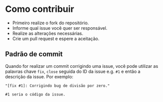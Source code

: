# Como contribuir

- Primeiro realize o fork do repositório.
- Informe qual issue você quer ser responsável.
- Realize as alterações necessárias.
- Crie um pull request e espere a aceitação.

## Padrão de commit

Quando for realizar um commit corrigindo uma issue, você pode utilizar as palavras chave `fix`, `close` seguida do ID da issue e.g. `#1` e então a descrição da issue. Por exemplo:

```
"[fix #1]: Corrigindo bug de divisão por zero."
```

`#1 seria o código da issue.`
